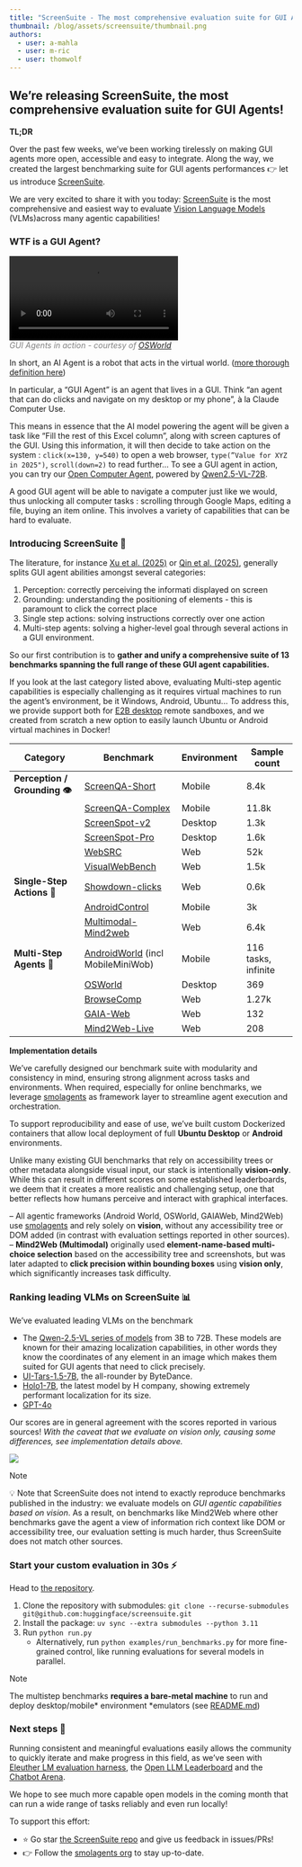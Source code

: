 ```yaml
---
title: "ScreenSuite - The most comprehensive evaluation suite for GUI Agents!"
thumbnail: /blog/assets/screensuite/thumbnail.png
authors:
  - user: a-mahla
  - user: m-ric
  - user: thomwolf
---
```

## We’re releasing ScreenSuite, the most comprehensive evaluation suite for GUI Agents!

**TL;DR**

Over the past few weeks, we’ve been working tirelessly on making GUI agents more open, accessible and easy to integrate. Along the way, we created the largest benchmarking suite for GUI agents performances 👉 let us introduce [ScreenSuite](https://github.com/huggingface/screensuite).

We are very excited to share it with you today: [ScreenSuite](https://github.com/huggingface/screensuite) is the most comprehensive and easiest way to evaluate [Vision Language Models](https://huggingface.co/blog/vlms) (VLMs)across many agentic capabilities!

### WTF is a GUI Agent?

<div>
  <video controls style="margin-bottom:0;">
    <source src="https://os-world.github.io/static/videos/main.mp4" type="video/mp4">
  </video>
  <p style="color:grey;margin-top:0;"><i>GUI Agents in action - courtesy of <a href="https://os-world.github.io/">OSWorld</a></i></p>
</div>

In short, an AI Agent is a robot that acts in the virtual world. ([more thorough definition here](https://huggingface.co/docs/smolagents/conceptual_guides/intro_agents)) 

In particular, a “GUI Agent” is an agent that lives in a GUI. Think “an agent that can do clicks and navigate on my desktop or my phone”, à la Claude Computer Use.

This means in essence that the AI model powering the agent will be given a task like “Fill the rest of this Excel column”, along with screen captures of the GUI. Using this information, it will then decide to take action on the system : `click(x=130, y=540)` to open a web browser, `type(”Value for XYZ in 2025")`, `scroll(down=2)` to read further… To see a GUI agent in action, you can try our [Open Computer Agent](https://huggingface.co/spaces/smolagents/computer-agent), powered by [Qwen2.5-VL-72B](https://huggingface.co/Qwen/Qwen2.5-VL-72B-Instruct).

A good GUI agent will be able to navigate a computer just like we would, thus unlocking all computer tasks : scrolling through Google Maps, editing a file, buying an item online. This involves a variety of capabilities that can be hard to evaluate.

### Introducing ScreenSuite 🥳

The literature, for instance [Xu et al. (2025)](https://arxiv.org/abs/2412.04454) or [Qin et al. (2025)](https://arxiv.org/abs/2501.12326), generally splits GUI agent abilities amongst several categories:

1. Perception: correctly perceiving the informati displayed on screen
2. Grounding: understanding the positioning of elements - this is paramount to click the correct place
3. Single step actions: solving instructions correctly over one action
4. Multi-step agents: solving a higher-level goal through several actions in a GUI environment.

So our first contribution is to **gather and unify a comprehensive suite of 13 benchmarks spanning the full range of these GUI agent capabilities.**

If you look at the last category listed above, evaluating Multi-step agentic capabilities is especially challenging as it requires virtual machines to run the agent’s environment, be it Windows, Android, Ubuntu... To address this, we provide support both for [E2B desktop](https://github.com/e2b-dev/desktop) remote sandboxes, and we created from scratch a new option to easily launch Ubuntu or Android virtual machines in Docker!

| **Category**                 | **Benchmark**                                                                                    | **Environment** | **Sample count**    |
| ---------------------------- | ------------------------------------------------------------------------------------------------ | --------------- | ------------------- |
| **Perception / Grounding 👁️** | [ScreenQA-Short](https://github.com/google-research-datasets/screen_qa)                          | Mobile          | 8.4k                |
|                              | [ScreenQA-Complex](https://github.com/google-research-datasets/screen_qa/tree/main/complex_qa)   | Mobile          | 11.8k               |
|                              | [ScreenSpot-v2](https://huggingface.co/datasets/OS-Copilot/ScreenSpot-v2/tree/main)              | Desktop         | 1.3k                |
|                              | [ScreenSpot-Pro](https://github.com/likaixin2000/ScreenSpot-Pro-GUI-Grounding)                   | Desktop         | 1.6k                |
|                              | [WebSRC](https://huggingface.co/datasets/X-LANCE/WebSRC_v1.0)                                    | Web             | 52k                 |
|                              | [VisualWebBench](https://huggingface.co/datasets/visualwebbench/VisualWebBench)                  | Web             | 1.5k                |
| **Single-Step Actions 🎯**    | [Showdown-clicks](https://huggingface.co/datasets/generalagents/showdown-clicks)                 | Web             | 0.6k                |
|                              | [AndroidControl](https://github.com/google-research/google-research/tree/master/android_control) | Mobile          | 3k                  |
|                              | [Multimodal-Mind2web](https://huggingface.co/datasets/osunlp/Multimodal-Mind2Web)                | Web             | 6.4k                |
| **Multi-Step Agents 🐾**      | [AndroidWorld](https://github.com/google-research/android_world) (incl MobileMiniWob)            | Mobile          | 116 tasks, infinite |
|                              | [OSWorld](https://os-world.github.io/)                                                           | Desktop         | 369                 |
|                              | [BrowseComp](https://openai.com/index/browsecomp/)                                               | Web             | 1.27k               |
|                              | [GAIA-Web](https://huggingface.co/gaia-benchmark)                                                | Web             | 132                 |
|                              | [Mind2Web-Live](https://osu-nlp-group.github.io/Mind2Web/)                                       | Web             | 208                 |

**Implementation details**

We’ve carefully designed our benchmark suite with modularity and consistency in mind, ensuring strong alignment across tasks and environments. When required, especially for online benchmarks, we leverage [smolagents](https://github.com/serain/smolagents) as framework layer to streamline agent execution and orchestration.

To support reproducibility and ease of use, we’ve built custom Dockerized containers that allow local deployment of full **Ubuntu Desktop** or **Android** environments.

Unlike many existing GUI benchmarks that rely on accessibility trees or other metadata alongside visual input, our stack is intentionally **vision-only**. While this can result in different scores on some established leaderboards, we deem that it creates a more realistic and challenging setup, one that better reflects how humans perceive and interact with graphical interfaces.

– All agentic frameworks (Android World, OSWorld, GAIAWeb, Mind2Web) use [smolagents](https://github.com/huggingface/smolagents) and rely solely on **vision**, without any accessibility tree or DOM added (in contrast with evaluation settings reported in other sources).
– **Mind2Web (Multimodal)** originally used **element-name-based multi-choice selection** based on the accessibility tree and screenshots, but was later adapted to **click precision within bounding boxes** using **vision only**, which significantly increases task difficulty.

### Ranking leading VLMs on ScreenSuite 📊


We’ve evaluated leading VLMs on the benchmark
- The [Qwen-2.5-VL series of models](https://huggingface.co/collections/Qwen/qwen25-vl-6795ffac22b334a837c0f9a5) from 3B to 72B. These models are known for their amazing localization capabilities, in other words they know the coordinates of any element in an image which makes them suited for GUI agents that need to click precisely.
- [UI-Tars-1.5-7B](https://huggingface.co/ByteDance-Seed/UI-TARS-1.5-7B), the all-rounder by ByteDance.
- [Holo1-7B](https://huggingface.co/Hcompany/Holo1-7B), the latest model by H company, showing extremely performant localization for its size.
- [GPT-4o](https://arxiv.org/abs/2410.21276)

Our scores are in general agreement with the scores reported in various sources! *With the caveat that we evaluate on vision only, causing some differences, see implementation details above.*

<div class="flex justify-center">
    <img src="https://huggingface.co/datasets/huggingface/documentation-images/resolve/main/blog/screensuite/scores_screensuite.png"/>
</div>

>[!NOTE]
> 💡 Note that ScreenSuite does not intend to exactly reproduce benchmarks published in the industry: we evaluate models on *GUI agentic capabilities based on vision*. As a result, on benchmarks like Mind2Web where other benchmarks gave the agent a view of information rich context like DOM or accessibility tree, our evaluation setting is much harder, thus ScreenSuite does not match other sources.

### Start your custom evaluation in 30s ⚡️

Head to [the repository](https://github.com/huggingface/screensuite).

1. Clone the repository with submodules: `git clone --recurse-submodules git@github.com:huggingface/screensuite.git`
2. Install the package: `uv sync --extra submodules --python 3.11`
3. Run `python run.py` 
    - Alternatively, run `python examples/run_benchmarks.py` for more fine-grained control, like running evaluations for several models in parallel.

>[!NOTE]
> The multistep benchmarks **requires a bare-metal machine** to run and deploy desktop/mobile* environment *emulators (see [README.md](https://github.com/huggingface/screensuite/blob/main/README.md))

### Next steps 🚀

Running consistent and meaningful evaluations easily allows the community to quickly iterate and make progress in this field, as we’ve seen with [Eleuther LM evaluation harness](https://github.com/EleutherAI/lm-evaluation-harness), the [Open LLM Leaderboard](https://huggingface.co/spaces/open-llm-leaderboard/open_llm_leaderboard#/) and the [Chatbot Arena](https://huggingface.co/spaces/lmarena-ai/chatbot-arena-leaderboard).

We hope to see much more capable open models in the coming month that can run a wide range of tasks reliably and even run locally!

To support this effort:
- ⭐️ Go star [the ScreenSuite repo](https://github.com/huggingface/screensuite) and give us feedback in issues/PRs!
- 👉 Follow the [smolagents org](https://huggingface.co/smolagents) to stay up-to-date.